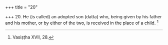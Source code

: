 +++
title = "20"

+++
20. He (is called) an adopted son (datta) who, being given by his father and his mother, or by either of the two, is received in the place of a child. [^18] 


[^18]:  Vasiṣṭha XVII, 28.
